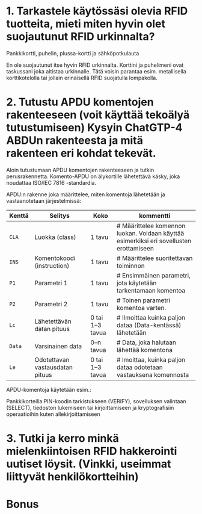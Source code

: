 # 1. Tarkastele käytössäsi olevia RFID tuotteita, mieti miten hyvin olet suojautunut RFID urkinnalta?

Pankkikortti, puhelin, plussa-kortti ja sähköpotkulauta

En ole suojautunut itse hyvin RFID urkinnalta. Korttini ja puhelimeni ovat taskussani joka altistaa urkinnalle. Tätä voisin parantaa esim. metallisella korttikotelolla tai jollain erinäisellä RFID suojatulla lompakolla.


# 2. Tutustu APDU komentojen rakenteeseen (voit käyttää tekoälyä tutustumiseen) Kysyin ChatGTP-4 ABDUn rakenteesta ja mitä rakenteen eri kohdat tekevät.


Aloin tutustumaan APDU komentojen rakenteeseen ja tutkin perusrakennetta. Komento-APDU on älykortille lähetettävä käsky, joka noudattaa ISO/IEC 7816 -standardia.

APDU:n rakenne joka määrittelee, miten komentoja lähetetään ja vastaanotetaan järjestelmissä:


| **Kenttä** | **Selitys**                             | **Koko**               | **kommentti**        |
|------------|-----------------------------------------|------------------------|---------------------|
| `CLA`      | Luokka (class)                          | 1 tavu                 | # Määrittelee komennon luokan. Voidaan käyttää esimerkiksi eri sovellusten erottamiseen |
| `INS`      | Komentokoodi (instruction)              | 1 tavu                 | # Määrittelee suoritettavan toiminnon |
| `P1`       | Parametri 1                             | 1 tavu                 | # Ensimmäinen parametri, jota käytetään tarkentamaan komentoa      |
| `P2`       | Parametri 2                             | 1 tavu                 | # Toinen parametri komentoa varten.    |
| `Lc`       | Lähetettävän datan pituus               | 0 tai 1–3 tavua        | # Ilmoittaa kuinka paljon dataa (Data-kentässä) lähetetään |
| `Data`     | Varsinainen data                        | 0–n tavua              | # Data, joka halutaan lähettää komentona |
| `Le`       | Odotettavan vastausdatan pituus         | 0 tai 1–3 tavua        | # lmoittaa, kuinka paljon dataa odotetaan vastauksena komennosta |


APDU-komentoja käytetään esim.:

Pankkikorteilla PIN-koodin tarkistukseen (VERIFY), sovelluksen valintaan (SELECT), tiedoston lukemiseen tai kirjoittamiseen ja kryptografisiin operaatioihin kuten allekirjoittamiseen


# 3. Tutki ja kerro minkä mielenkiintoisen RFID hakkerointi uutiset löysit. (Vinkki, useimmat liittyvät henkilökortteihin)


# Bonus 





